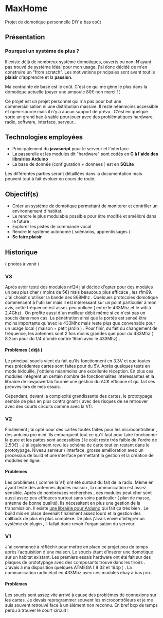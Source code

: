 MaxHome
=============================

Projet de domotique personnelle DIY à bas coût


Présentation
----------------------------------
### Pourquoi un système de plus ?
Il existe déjà de nombreux système domotiques, ouverts ou non. N'ayant pas trouvé de système idéal pour mon usage, j'ai donc décidé de m'en construire un "from scratch". Les motivations principales sont avant tout le **plaisir** d'apprendre et la **passion**. 

Ma contrainte de base est le coût. C'est ce qui me gène le plus dans la domotique actuelle (payer une ampoule 80€ non merci ! )

Ce projet est un projet personnel qui n'a pas pour but une commercialisation ni une distribution massive. Il reste néanmoins accessible et open-source mais il n'y a aucun support de prévu . C'est en quelque sorte un grand bac à sable pour jouer avec des problématiques hardware, radio, software, interface, serveur...

Technologies employées
----------------------------------

 - Principalement du **javascript** pour le serveur et l'interface.
 - La passerelle et les modules dit "hardware" sont codés  en **C à l'aide des librairies Arduino**
 - La base de donnée (configuration + données ) est en **SQLite**

Les différentes parties seront détaillées dans la documentation mais peuvent tout à fait évoluer en cours de route.

Objectif(s)
----------------------------------

 - Créer un système de domotique permettant de monitorer et contrôler un environnement d'habitat.
 - Le rendre le plus modulable possible pour être modifié et amélioré
   dans le future
 - Explorer les pistes de commande vocal
 - Rendre le système autonome ( scénarios, apprentissages )
 - **Se faire plaisir**

Historique
----------------------------------
( photos à venir )
### V3
Après avoir testé des modules nrf24 j'ai décidé d'opter pour des modules un peu plus cher ( moins de 5€) mais beaucoup plus efficace , les rfm69. J'ai choisit d'utiliser la bande des 868Mhz . Quelques protocoles domotique commencent à l'utiliser mais il est interessant sur un point particulier à mon avis, cette fréquence est assez peu polluée ( entre le 433Mhz et le wifi à 2.4Ghz) . On profite aussi d'un meilleur débit même si ce n'est pas un soucis dans mon cas. La pénétration ainsi que la portée est sensé être moins importante qu'avec le 433Mhz mais reste plus que convenable pour un usage local ( maison + petit jardin ) . Pour finir, du fait du changement de fréquence, les antennes sont 2 fois moins grandes que pour du 433Mhz ( 8.2cm pour du 1/4 d'onde contre 16cm avec le 433Mhz) .
#### Problèmes ( déjà ) 
Le principal soucis vient du fait qu'ils fonctionnent en 3.3V et que toutes mes précédentes cartes sont faites pour du 5V. Après quelques tests en mode bidouille, j'obtiens néanmoins une excellente réception. En plus ces modules intègrent un certain nombre de fonctionnalités interessantes et la librairie de lowpowerlab fournie une gestion du ACK efficace et qui fait ses preuves lors de mes essais.

Cependant, devant la complexité grandissante des cartes, le prototypage semble de plus en plus contraignant ( avec des risques de se retrouver avec des courts circuits comme avec la V1).

### V2
Finalement j'ai opté pour des cartes toutes faites pour les microcontrolleur , des arduino pro mini. Ils embarquent tout ce qu'il faut pour faire fonctionner la puce et les pattes sont accessibles ( le coût reste très faible de l'ordre de 2.50€) .
J'ai également revu les schéma de carte tout en restant dans le prototypage.
Niveau serveur / interface, grosse amélioration avec un processus de build et une interface permettant la gestion et la création de modules en ligne.

#### Problèmes
Les problèmes ( comme la V1) ont été surtout du fait de la radio. Même en ayant testé des antennes dipoles maison , la communication est assez sensible. Après de nombreuses recherches , ces modules peut cher sont aussi assez peu efficaces surtout sans soins particulier ( plan de masse, antenne de bonne qualité). Ils nécessitent en plus une gestion de la transmission. Il existe [une librairie pour Arduino](http://www.airspayce.com/mikem/arduino/RadioHead/) qui fait ça très bien .
Le build mis en place devenait finalement assez lourd et la gestion des callback de plus en plus complexe. De plus j'avais envie d'intégrer un système de plugin , il fallait donc revoir l'organisation du serveur.


### V1
J'ai commencé à réfléchir pour mettre en place ce projet peu de temps après l'acquisition d'une maison. Le soucis étant d'insérer une domotique sur un habitat existant. Les premiers essais hardware ont été fait sur des plaques de prototypage avec des composants trouvé dans les tiroirs . J'avais à ma disposition quelques ATMEGA ( 8 32 et 164p ) .
La communication radio était en 433Mhz avec ces modules ebay à bas prix. 

#### Problèmes
Les soucis sont assez vite arrivé à cause des problèmes de connexions sur les cartes. Je devais reprogrammer souvent les microcontrôleurs et je me suis souvent retrouvé face à un élément non reconnu. En bref bcp de temps perdu à trouver le court circuit ! 
